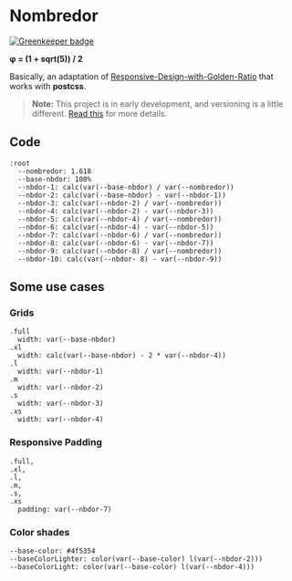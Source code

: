 # Nombredor

[![Greenkeeper badge](https://badges.greenkeeper.io/liitfr/nombredor.svg)](https://greenkeeper.io/)

**φ = (1 + sqrt(5)) / 2**

Basically, an adaptation of [Responsive-Design-with-Golden-Ratio](https://github.com/etchedprints/Responsive-Design-with-Golden-Ratio) that works with **postcss**.

> **Note:** This project is in early development, and versioning is a little different. [Read this](http://markup.im/#q4_cRZ1Q) for more details.

## Code

```sss
:root
  --nombredor: 1.618
  --base-nbdor: 100%
  --nbdor-1: calc(var(--base-nbdor) / var(--nombredor))
  --nbdor-2: calc(var(--base-nbdor) - var(--nbdor-1))
  --nbdor-3: calc(var(--nbdor-2) / var(--nombredor))
  --nbdor-4: calc(var(--nbdor-2) - var(--nbdor-3))
  --nbdor-5: calc(var(--nbdor-4) / var(--nombredor))
  --nbdor-6: calc(var(--nbdor-4) - var(--nbdor-5))
  --nbdor-7: calc(var(--nbdor-6) / var(--nombredor))
  --nbdor-8: calc(var(--nbdor-6) - var(--nbdor-7))
  --nbdor-9: calc(var(--nbdor-8) / var(--nombredor))
  --nbdor-10: calc(var(--nbdor- 8) - var(--nbdor-9))
```

## Some use cases

### Grids

```sss
.full
  width: var(--base-nbdor)
.xl
  width: calc(var(--base-nbdor) - 2 * var(--nbdor-4))
.l
  width: var(--nbdor-1)
.m
  width: var(--nbdor-2)
.s
  width: var(--nbdor-3)
.xs
  width: var(--nbdor-4)
```

### Responsive Padding

```sss
.full,
.xl,
.l,
.m,
.s,
.xs
  padding: var(--nbdor-7)
```

### Color shades

```sss
--base-color: #4f5354
--baseColorLighter: color(var(--base-color) l(var(--nbdor-2)))
--baseColorLight: color(var(--base-color) l(var(--nbdor-4)))
```
